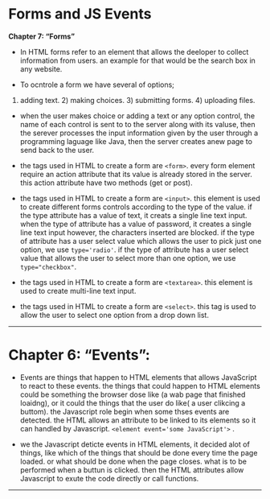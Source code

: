 # Forms and JS Events
 
 
 **Chapter 7: “Forms”**

 * In HTML forms refer to an element that allows the deeloper to collect information from users. an example for that would be the search box in any website. 

 * To ocntrole a form we have several of options;
 1) adding text.  2) making choices. 3) submitting forms. 4) uploading files. 

 * when the user makes choice or adding a text or any option control, the name of each control is sent to to the server along with its valuse, then the serever processes the input information given by the user through a programming laguage like Java, then the server creates anew page to send back to the user. 

 * the tags used in HTML to create a form are `<form>`. every form element require an action attribute that its value is already stored in the server. this action attribute have two methods (get or post). 

 * the tags used in HTML to create a form are `<input>`. this element is used to create different forms controls according to the type of the value. if the type attribute has a value of text, it creats a single line text input. when the type of attribute has a value of password, it creates a single line text input however, the characters inserted are blocked. if the type of attribute has a user select value which allows the user to pick just one option, we use `type='radio'`. if the type of attribute has a user select value that allows the user to select more than one option, we use `type="checkbox"`.  

* the tags used in HTML to create a form are `<textarea>`. this element is used to create multi-line text input.  

* the tags used in HTML to create a form are `<select>`. this tag is used to allow the user to select one option from a drop down list. 
* ** 


# Chapter 6: “Events”:

* Events are things that happen to HTML elements that allows JavaScript to react to these events. the things that could happen to HTML elements could be something the browser dose like (a wab page that finished loaidng), or it could the things that the user do like( a user clikcing a buttom). the Javascript role begin when some thses events are detected. the HTML allows an attribute to be linked to its elements so it can handled by Javascript. `<element event='some JavaScript'>` . 

* we the Javascript deticte events in HTML elements, it decided alot of things, like which of the things that should be done every time the page loaded. or what should be done when the page closes. what is to be performed when a buttun is clicked. then the HTML attributes allow Javascript to exute the code directly or call functions.
* ** 
